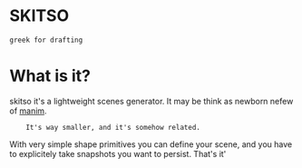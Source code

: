 # SKITSO

    greek for drafting


# What is it?

skitso it's a lightweight scenes generator. It may be think as newborn nefew of [manim](https://docs.manim.community/en/stable/index.html).

        It's way smaller, and it's somehow related.

With very simple shape primitives you can define your scene, and you have to explicitely take snapshots you want to persist. That's it'

